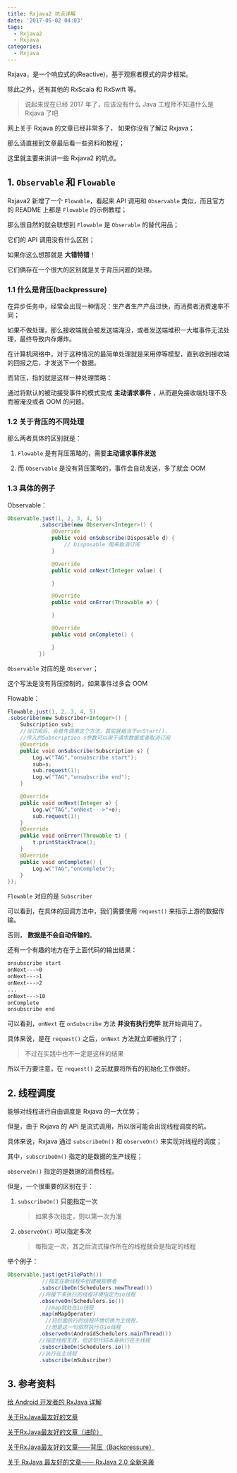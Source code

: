 ```yaml
---
title: Rxjava2 坑点详解
date: '2017-05-02 04:03'
tags:
  - Rxjava2
  - Rxjava
categories:
  - Rxjava
---
```


Rxjava，是一个响应式的(Reactive)，基于观察者模式的异步框架。

除此之外，还有其他的 RxScala 和 RxSwift 等。

> 说起来现在已经 2017 年了，应该没有什么 Java 工程师不知道什么是 Rxjava 了吧

<!-- more -->

网上关于 Rxjava 的文章已经非常多了， 如果你没有了解过 Rxjava；

那么请直接到文章最后看一些资料和教程；

这里就主要来讲讲一些 Rxjava2 的坑点。

## 1. `Observable` 和 `Flowable`

Rxjava2 新增了一个 `Flowable`，看起来 API 调用和 `Observable` 类似，而且官方的 README 上都是 `Flowable` 的示例教程；

那么很自然的就会联想到 `Flowable` 是 `Obserable` 的替代用品；

它们的 API 调用没有什么区别；

如果你这么想那就是 **大错特错**！

它们俩存在一个很大的区别就是关于背压问题的处理。

### 1.1 什么是背压(backpressure)

在异步任务中，经常会出现一种情况：生产者生产产品过快，而消费者消费速率不同；

如果不做处理，那么接收端就会被发送端淹没，或者发送端堆积一大堆事件无法处理，最终导致内存爆炸。

在计算机网络中，对于这种情况的最简单处理就是采用停等模型，直到收到接收端的回报之后，才发送下一个数据。

而背压，指的就是这样一种处理策略：

通过将默认的被动接受事件的模式变成 **主动请求事件** ，从而避免接收端处理不及而被淹没或者 OOM 的问题。

### 1.2 关于背压的不同处理

那么两者具体的区别就是：

1. `Flowable` 是有背压策略的，需要**主动请求事件发送**

2. 而 `Observable` 是没有背压策略的，事件会自动发送，多了就会 OOM


### 1.3 具体的例子

Observable：

```java
Observable.just(1, 2, 3, 4, 5)
          .subscribe(new Observer<Integer>() {
              @Override
              public void onSubscribe(Disposable d) {
                  // Disposable 用来取消订阅
              }

              @Override
              public void onNext(Integer value) {

              }

              @Override
              public void onError(Throwable e) {

              }

              @Override
              public void onComplete() {

              }
          })
```

`Observable` 对应的是 `Observer`；

这个写法是没有背压控制的，如果事件过多会 OOM


Flowable：

```java
Flowable.just(1, 2, 3, 4, 5)
.subscribe(new Subscriber<Integer>() {
    Subscription sub;
    //当订阅后，会首先调用这个方法，其实就相当于onStart()，
    //传入的Subscription s参数可以用于请求数据或者取消订阅
    @Override
    public void onSubscribe(Subscription s) {
        Log.w("TAG","onsubscribe start");
        sub=s;
        sub.request(1);
        Log.w("TAG","onsubscribe end");
    }

    @Override
    public void onNext(Integer o) {
        Log.w("TAG","onNext--->"+o);
        sub.request(1);
    }
    @Override
    public void onError(Throwable t) {
        t.printStackTrace();
    }
    @Override
    public void onComplete() {
        Log.w("TAG","onComplete");
    }
});
```

`Flowable` 对应的是 `Subscriber`

可以看到，在具体的回调方法中，我们需要使用 `request()` 来指示上游的数据传输。

否则， **数据是不会自动传输的**。


还有一个有趣的地方在于上面代码的输出结果：

```bash
onsubscribe start
onNext--->0
onNext--->1
onNext--->2
...
onNext--->10
onComplete
onsubscribe end
```

可以看到，`onNext` 在 `onSubscribe` 方法 **并没有执行完毕** 就开始调用了。

具体来说，是在 `request()` 之后，`onNext` 方法就立即被执行了；

> 不过在实践中也不一定是这样的结果

所以千万要注意，在 `request()` 之前就要将所有的初始化工作做好。

## 2. 线程调度

能够对线程进行自由调度是 Rxjava 的一大优势；

但是，由于 Rxjava 的 API 是流式调用，所以很可能会出现线程调度的坑。

具体来说，Rxjava 通过 `subscribeOn()` 和 `observeOn()`  来实现对线程的调度；

其中，`subscribeOn()` 指定的是数据的生产线程；

`observeOn()` 指定的是数据的消费线程。

但是，一个很重要的区别在于：

1. `subscribeOn()` 只能指定一次

    > 如果多次指定，则以第一次为准

2. `observeOn()` 可以指定多次

    > 每指定一次，其之后流式操作所在的线程就会是指定的线程

举个例子：

```java
Observable.just(getFilePath())
           //指定在新线程中创建被观察者
          .subscribeOn(Schedulers.newThread())
          //将接下来执行的线程环境指定为io线程
          .observeOn(Schedulers.io())
            //map就处在io线程
          .map(mMapOperater)
            //将后面执行的线程环境切换为主线程，
            //但是这一句依然执行在io线程
          .observeOn(AndroidSchedulers.mainThread())
          //指定线程无效，但这句代码本身执行在主线程
          .subscribeOn(Schedulers.io())
          //执行在主线程
          .subscribe(mSubscriber)
```

## 3. 参考资料

[给 Android 开发者的 RxJava 详解](https://gank.io/post/560e15be2dca930e00da1083)

[关于RxJava最友好的文章](http://www.jianshu.com/p/6fd8640046f1)

[关于RxJava最友好的文章（进阶）](http://www.jianshu.com/p/e61e1307e538)

[关于RxJava最友好的文章——背压（Backpressure）](http://www.jianshu.com/p/2c4799fa91a4)

[关于 RxJava 最友好的文章—— RxJava 2.0 全新来袭](http://www.jianshu.com/p/220955eefc1f)
